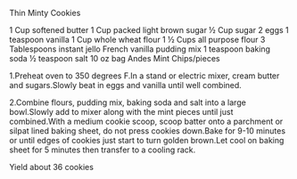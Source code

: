 Thin Minty Cookies

1 Cup softened butter
1 Cup packed light brown sugar
½ Cup sugar
2 eggs
1 teaspoon vanilla
1 Cup whole wheat flour
1 ½ Cups all purpose flour
3 Tablespoons instant jello French vanilla pudding mix
1 teaspoon baking soda
½ teaspoon salt
10 oz bag Andes Mint Chips/pieces

1.Preheat oven to 350 degrees F.In a stand or electric mixer, cream butter and sugars.Slowly beat in eggs and vanilla until well combined.

2.Combine flours, pudding mix, baking soda and salt into a large bowl.Slowly add to mixer along with the mint pieces until just combined.With a medium cookie scoop, scoop batter onto a parchment or silpat lined baking sheet, do not press cookies down.Bake for 9-10 minutes or until edges of cookies just start to turn golden brown.Let cool on baking sheet for 5 minutes then transfer to a cooling rack.

Yield about 36 cookies